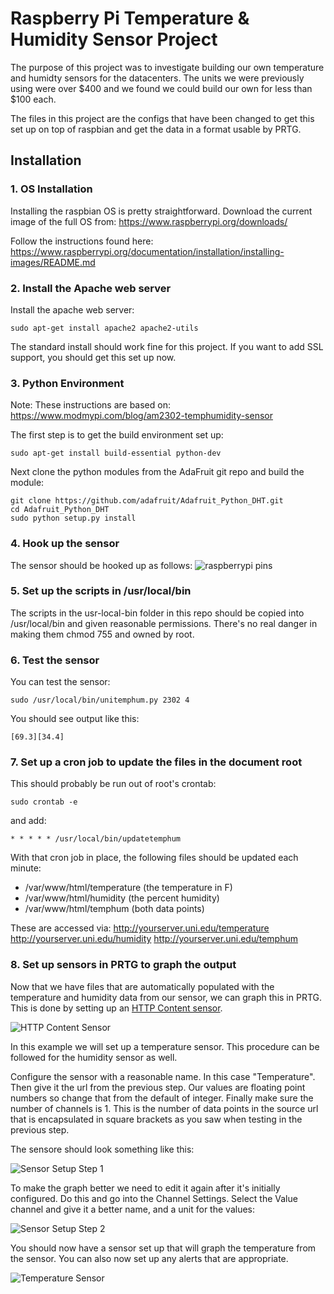 # Raspberry Pi Temperature & Humidity Sensor Project

The purpose of this project was to investigate building our own temperature and
humidty sensors for the datacenters. The units we were previously using were
over $400 and we found we could build our own for less than $100 each.

The files in this project are the configs that have been changed to get this
set up on top of raspbian and get the data in a format usable by PRTG.

## Installation


### 1. OS Installation

Installing the raspbian OS is pretty straightforward. Download the current
image of the full OS from: https://www.raspberrypi.org/downloads/

Follow the instructions found here: https://www.raspberrypi.org/documentation/installation/installing-images/README.md


### 2. Install the Apache web server

Install the apache web server:
```
sudo apt-get install apache2 apache2-utils
```
The standard install should work fine for this project. If you want to add SSL
support, you should get this set up now.


### 3. Python Environment

Note: These instructions are based on:
https://www.modmypi.com/blog/am2302-temphumidity-sensor

The first step is to get the build environment set up:
```
sudo apt-get install build-essential python-dev
```
Next clone the python modules from the AdaFruit git repo and build the module:
```
git clone https://github.com/adafruit/Adafruit_Python_DHT.git
cd Adafruit_Python_DHT
sudo python setup.py install
```

### 4. Hook up the sensor

The sensor should be hooked up as follows:
![raspberrypi pins](./1.jpg)


### 5. Set up the scripts in /usr/local/bin

The scripts in the usr-local-bin folder in this repo should be copied into
/usr/local/bin and given reasonable permissions. There's no real danger in
making them chmod 755 and owned by root.

### 6. Test the sensor

You can test the sensor:
```
sudo /usr/local/bin/unitemphum.py 2302 4
```
You should see output like this:
```
[69.3][34.4]
```


### 7. Set up a cron job to update the files in the document root

This should probably be run out of root's crontab:
```
sudo crontab -e
```
and add:
```
* * * * * /usr/local/bin/updatetemphum
```

With that cron job in place, the following files should be updated each minute:
* /var/www/html/temperature (the temperature in F)
* /var/www/html/humidity (the percent humidity)
* /var/www/html/temphum (both data points)

These are accessed via:
http://yourserver.uni.edu/temperature
http://yourserver.uni.edu/humidity
http://yourserver.uni.edu/temphum


### 8. Set up sensors in PRTG to graph the output

Now that we have files that are automatically populated with the temperature and
humidity data from our sensor, we can graph this in PRTG. This is done by
setting up an [HTTP Content sensor](https://www.paessler.com/manuals/prtg/http_content_sensor).

![HTTP Content Sensor](./http-content.png)

In this example we will set up a temperature sensor. This procedure can be
followed for the humidity sensor as well.

Configure the sensor with a reasonable name. In this case "Temperature". Then
give it the url from the previous step. Our values are floating point numbers
so change that from the default of integer. Finally make sure the number of
channels is 1. This is the number of data points in the source url that is
encapsulated in square brackets as you saw when testing in the previous step.

The sensore should look something like this:

![Sensor Setup Step 1](./sensor-setup1.png)

To make the graph better we need to edit it again after it's initially
configured. Do this and go into the Channel Settings. Select the Value channel
and give it a better name, and a unit for the values:

![Sensor Setup Step 2](./sensor-setup2.png)

You should now have a sensor set up that will graph the temperature from the
sensor. You can also now set up any alerts that are appropriate.

![Temperature Sensor](./sensor.png)
